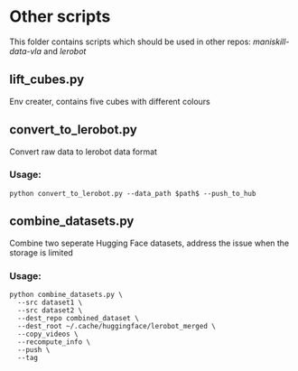 # Other scripts
This folder contains scripts which should be used in other repos: *maniskill-data-vla* and *lerobot*
## lift_cubes.py
Env creater, contains five cubes with different colours
## convert_to_lerobot.py
Convert raw data to lerobot data format
### Usage:
```
python convert_to_lerobot.py --data_path $path$ --push_to_hub 
```
## combine_datasets.py
Combine two seperate Hugging Face datasets, address the issue when the storage is limited
### Usage:
```
python combine_datasets.py \
  --src dataset1 \
  --src dataset2 \
  --dest_repo combined_dataset \
  --dest_root ~/.cache/huggingface/lerobot_merged \
  --copy_videos \
  --recompute_info \
  --push \
  --tag
```
